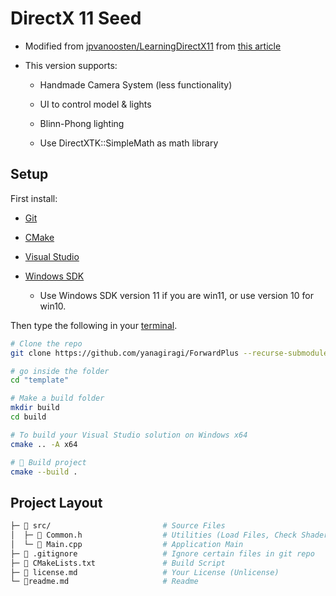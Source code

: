 # DirectX 11 Seed

- Modified from [jpvanoosten/LearningDirectX11](https://github.com/jpvanoosten/LearningDirectX11/tree/v1.0.0) from [this article](https://www.3dgep.com/texturing-lighting-directx-11/)

- This version supports:

    - Handmade Camera System (less functionality)

    - UI to control model & lights

    - Blinn-Phong lighting

    - Use DirectXTK::SimpleMath as math library

## Setup

First install:

- [Git](https://git-scm.com/)

- [CMake](https://cmake.org)

- [Visual Studio](https://visualstudio.microsoft.com/downloads/)

- [Windows SDK](https://developer.microsoft.com/en-us/windows/downloads/windows-sdk/)
    
    - Use Windows SDK version 11 if you are win11, or use version 10 for win10.

Then type the following in your [terminal](https://hyper.is/).

```bash
# Clone the repo
git clone https://github.com/yanagiragi/ForwardPlus --recurse-submodules

# go inside the folder
cd "template"

# Make a build folder
mkdir build
cd build

# To build your Visual Studio solution on Windows x64
cmake .. -A x64

# 🔨 Build project
cmake --build .
```
## Project Layout

```bash
├─ 📂 src/                         # Source Files
│  ├─ 📄 Common.h                  # Utilities (Load Files, Check Shaders, etc.)
│  └─ 📄 Main.cpp                  # Application Main
├─ 📄 .gitignore                   # Ignore certain files in git repo
├─ 📄 CMakeLists.txt               # Build Script
├─ 📄 license.md                   # Your License (Unlicense)
└─ 📃readme.md                     # Readme
```
